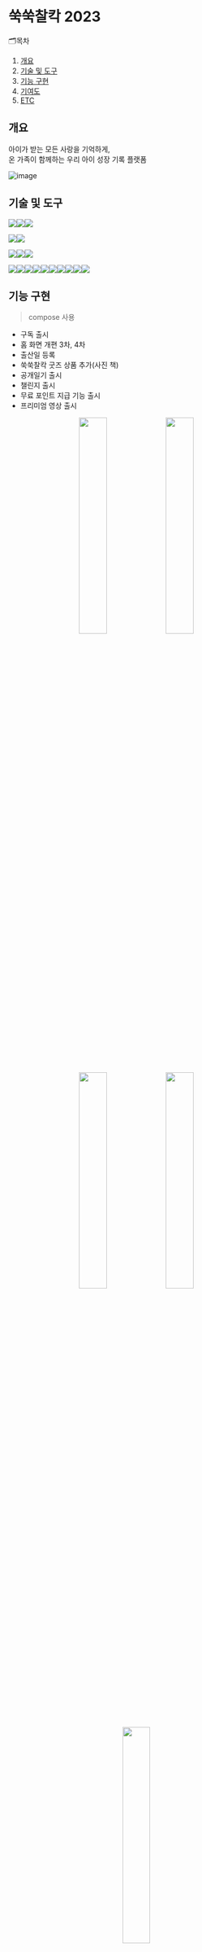 # 쑥쑥찰칵 2023
🗂목차
  1. [개요](https://github.com/chani01/portfolio_info/blob/main/babyFolio2023.md#%EA%B0%9C%EC%9A%94)<br>
  2. [기술 및 도구](https://github.com/chani01/portfolio_info/blob/main/babyFolio2023.md#%EA%B8%B0%EC%88%A0-%EB%B0%8F-%EB%8F%84%EA%B5%AC)<br>
  3. [기능 구현](https://github.com/chani01/portfolio_info/blob/main/babyFolio2023.md#%EA%B8%B0%EB%8A%A5-%EA%B5%AC%ED%98%84)<br>
  4. [기여도](https://github.com/chani01/portfolio_info/blob/main/babyFolio2023.md#%EA%B8%B0%EC%97%AC%EB%8F%84)<br>
  5. [ETC](https://github.com/chani01/portfolio_info/blob/main/babyFolio2023.md#etc)
 
 
## 개요
아이가 받는 모든 사랑을 기억하게,<br>온 가족이 함께하는 우리 아이 성장 기록 플랫폼

![image](https://github.com/chani01/portfolio_info/blob/main/images/babyFolio/2023/babyfolio_2023_cover.jpg)

## 기술 및 도구
<img src="https://img.shields.io/badge/Language-%23121011?style=for-the-badge"><img src="https://img.shields.io/badge/kotlin-%237F52FF.svg?style=for-the-badge&logo=kotlin&logoColor=white"><img src="https://img.shields.io/badge/java-%23ED8B00.svg?style=for-the-badge&logo=openjdk&logoColor=white">

<img src="https://img.shields.io/badge/ide-%23121011?style=for-the-badge"><img src="https://img.shields.io/badge/Android%20Studio-3DDC84.svg?style=for-the-badge&logo=android-studio&logoColor=white">

<img src="https://img.shields.io/badge/database-%23121011?style=for-the-badge"><img src="https://img.shields.io/badge/sqlite-%2307405e.svg?style=for-the-badge&logo=sqlite&logoColor=white"><img src="https://img.shields.io/badge/Realm-39477F?style=for-the-badge&logo=realm&logoColor=white">


<img src="https://img.shields.io/badge/Tools-%23121011?style=for-the-badge"><img src="https://img.shields.io/badge/firebase-%23039BE5.svg?style=for-the-badge&logo=firebase"><img src="https://img.shields.io/badge/git-%23F05033.svg?style=for-the-badge&logo=git&logoColor=white"><img src="https://img.shields.io/badge/bitbucket-%230047B3.svg?style=for-the-badge&logo=bitbucket&logoColor=white"><img src="https://img.shields.io/badge/Postman-FF6C37?style=for-the-badge&logo=postman&logoColor=white"><img src="https://img.shields.io/badge/jira-%230A0FFF.svg?style=for-the-badge&logo=jira&logoColor=white"><img src="https://img.shields.io/badge/datadog-%23632CA6.svg?style=for-the-badge&logo=datadog&logoColor=white"><img src="https://img.shields.io/badge/Slack-4A154B?style=for-the-badge&logo=slack&logoColor=white"><img src="https://img.shields.io/badge/figma-%23F24E1E.svg?style=for-the-badge&logo=figma&logoColor=white"><img src="https://img.shields.io/badge/Notion-%23000000.svg?style=for-the-badge&logo=notion&logoColor=white">


## 기능 구현
  > compose 사용
- 구독 출시
- 홈 화면 개편 3차, 4차
- 출산일 등록
- 쑥쑥찰칵 굿즈 상품 추가(사진 책)
- 공개일기 출시
- 챌린지 출시
- 무료 포인트 지급 기능 출시
- 프리미엄 영상 출시

<p align="center"><img src="https://github.com/chani01/portfolio_info/blob/main/images/babyFolio/2023/babyfolio_2023_1.jpg" width="33%"> <img src="https://github.com/chani01/portfolio_info/blob/main/images/babyFolio/2023/babyfolio_2023_2.jpg"  width="33%"> <img src="https://github.com/chani01/portfolio_info/blob/main/images/babyFolio/2023/babyfolio_2023_3.jpg"  width="33%"> <img src="https://github.com/chani01/portfolio_info/blob/main/images/babyFolio/2023/babyfolio_2023_4.jpg"  width="33%"> <img src="https://github.com/chani01/portfolio_info/blob/main/images/babyFolio/2023/babyfolio_2023_5.jpg"  width="33%"></p>
<p align="center"><img src="https://github.com/chani01/portfolio_info/blob/main/images/babyFolio/2023/babyfolio_2023_6.jpg" width="33%"> <img src="https://github.com/chani01/portfolio_info/blob/main/images/babyFolio/2023/babyfolio_2023_7.jpg" width="33%"> <img src="https://github.com/chani01/portfolio_info/blob/main/images/babyFolio/2023/babyfolio_2023_8.jpg" width="33%"> <img src="https://github.com/chani01/portfolio_info/blob/main/images/babyFolio/2023/babyfolio_2023_9.jpg" width="33%"> <img src="https://github.com/chani01/portfolio_info/blob/main/images/babyFolio/2023/babyfolio_2023_10.jpg" width="33%"> <img src="https://github.com/chani01/portfolio_info/blob/main/images/babyFolio/2023/babyfolio_2023_11.jpg" width="33%"></p>
<p align="center"><img src="https://github.com/chani01/portfolio_info/blob/main/images/babyFolio/2023/babyfolio_2023_12.jpg" width="33%"> <img src="https://github.com/chani01/portfolio_info/blob/main/images/babyFolio/2023/babyfolio_2023_13.jpg" width="33%"> <img src="https://github.com/chani01/portfolio_info/blob/main/images/babyFolio/2023/babyfolio_2023_14.jpg" width="33%"> </p>
<p align="center"><img src="https://github.com/chani01/portfolio_info/blob/main/images/babyFolio/2023/babyfolio_2023_16.jpg" width="33%"> <img src="https://github.com/chani01/portfolio_info/blob/main/images/babyFolio/2023/babyfolio_2023_17.jpg" width="33%"> <img src="https://github.com/chani01/portfolio_info/blob/main/images/babyFolio/2023/babyfolio_2023_18.jpg" width="33%"> <img src="https://github.com/chani01/portfolio_info/blob/main/images/babyFolio/2023/babyfolio_2023_19.jpg" width="33%"> <img src="https://github.com/chani01/portfolio_info/blob/main/images/babyFolio/2023/babyfolio_2023_15.jpg" width="33%"> </p>

## 기여도
<img src="https://img.shields.io/badge/dev-%23121011?style=for-the-badge"><img src="https://img.shields.io/badge/85-515151?style=for-the-badge">

<img src="https://img.shields.io/badge/Planning-%23121011?style=for-the-badge"><img src="https://img.shields.io/badge/60-515151?style=for-the-badge">

## ETC
- 매출 증가
- 고객 설문 결과 84.8% 긍정적인 답변 확인(사용성, 깔끔함)
- 가족당 식구 증가(평균 4명 -> 6명)
